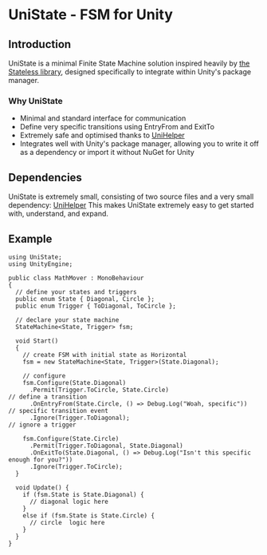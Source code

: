 # UniState - FSM for Unity
## Introduction
UniState is a minimal Finite State Machine solution inspired heavily by [the Stateless library](https://github.com/dotnet-state-machine/stateless), designed specifically to integrate within Unity's package manager.
### Why UniState
- Minimal and standard interface for communication
- Define very specific transitions using EntryFrom and ExitTo
- Extremely safe and optimised thanks to [UniHelper](https://github.com/3rd-Party-Guy/UniHelper)
- Integrates well with Unity's package manager, allowing you to write it off as a dependency or import it without NuGet for Unity
## Dependencies
UniState is extremely small, consisting of two source files and a very small dependency: [UniHelper](https://github.com/3rd-Party-Guy/UniHelper)
This makes UniState extremely easy to get started with, understand, and expand.
## Example
```
using UniState;
using UnityEngine;

public class MathMover : MonoBehaviour
{
  // define your states and triggers
  public enum State { Diagonal, Circle };
  public enum Trigger { ToDiagonal, ToCircle };

  // declare your state machine
  StateMachine<State, Trigger> fsm;

  void Start()
  {
    // create FSM with initial state as Horizontal
    fsm = new StateMachine<State, Trigger>(State.Diagonal);

    // configure
    fsm.Configure(State.Diagonal)
      .Permit(Trigger.ToCircle, State.Circle)                        // define a transition
      .OnEntryFrom(State.Circle, () => Debug.Log("Woah, specific"))  // specific transition event
      .Ignore(Trigger.ToDiagonal);                                   // ignore a trigger

    fsm.Configure(State.Circle)
      .Permit(Trigger.ToDiagonal, State.Diagonal)
      .OnExitTo(State.Diagonal, () => Debug.Log("Isn't this specific enough for you?"))
      .Ignore(Trigger.ToCircle);
  }

  void Update() {
    if (fsm.State is State.Diagonal) {
      // diagonal logic here
    }
    else if (fsm.State is State.Circle) {
      // circle  logic here
    }
  }
}
```

